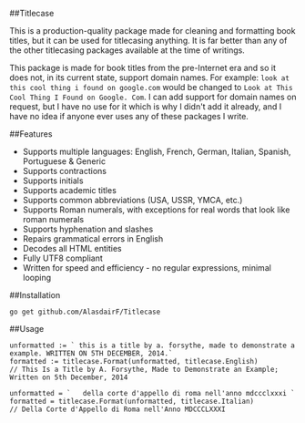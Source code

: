 ##Titlecase

This is a production-quality package made for cleaning and formatting book titles, but it can be used for titlecasing anything. It is far better than any of the other titlecasing packages available at the time of writings.

This package is made for book titles from the pre-Internet era and so it does not, in its current state, support domain names. For example: `look at this cool thing i found on google.com` would be changed to `Look at This Cool Thing I Found on Google. Com`. I can add support for domain names on request, but I have no use for it which is why I didn't add it already, and I have no idea if anyone ever uses any of these packages I write.

##Features

* Supports multiple languages: English, French, German, Italian, Spanish, Portuguese & Generic
* Supports contractions
* Supports initials
* Supports academic titles
* Supports common abbreviations (USA, USSR, YMCA, etc.)
* Supports Roman numerals, with exceptions for real words that look like roman numerals
* Supports hyphenation and slashes
* Repairs grammatical errors in English
* Decodes all HTML entities
* Fully UTF8 compliant
* Written for speed and efficiency - no regular expressions, minimal looping

##Installation

    go get github.com/AlasdairF/Titlecase

##Usage

    unformatted := ` this is a title by a. forsythe, made to demonstrate a example. WRITTEN ON 5TH DECEMBER, 2014.`
    formatted := titlecase.Format(unformatted, titlecase.English)
    // This Is a Title by A. Forsythe, Made to Demonstrate an Example; Written on 5th December, 2014
    
    unformatted = `   della corte d'appello di roma nell'anno mdccclxxxi `
    formatted = titlecase.Format(unformatted, titlecase.Italian)
    // Della Corte d'Appello di Roma nell'Anno MDCCCLXXXI

